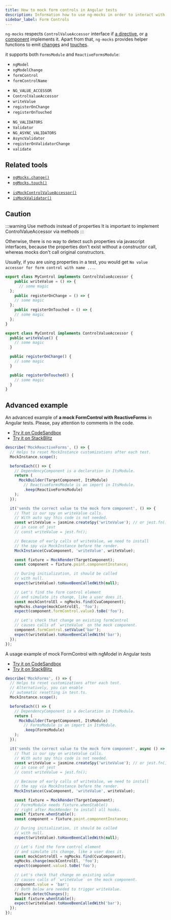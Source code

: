 ```yaml
---
title: How to mock form controls in Angular tests
description: Information how to use ng-mocks in order to interact with mock form controls in Angular tests
sidebar_label: Form Controls
---
```


`ng-mocks` respects `ControlValueAccessor` interface if [a directive](/api/MockDirective.md),
or [a component](/api/MockComponent.md) implements it.
Apart from that, `ng-mocks` provides helper functions to emit [changes](/api/ngMocks/change.md) and [touches](/api/ngMocks/touch.md).

it supports both `FormsModule` and `ReactiveFormsModule`:

- `ngModel`
- `ngModelChange`
- `formControl`
- `formControlName`

* `NG_VALUE_ACCESSOR`
* `ControlValueAccessor`
* `writeValue`
* `registerOnChange`
* `registerOnTouched`

- `NG_VALIDATORS`
- `Validator`
- `NG_ASYNC_VALIDATORS`
- `AsyncValidator`
- `registerOnValidatorChange`
- `validate`

## Related tools

- [`ngMocks.change()`](/api/ngMocks/change.md)
- [`ngMocks.touch()`](/api/ngMocks/touch.md)

* [`isMockControlValueAccessor()`](/api/helpers/isMockControlValueAccessor.md)
* [`isMockValidator()`](/api/helpers/isMockValidator.md)

## Caution

:::warning Use methods instead of properties
It is important to implement ControlValueAccessor via methods
:::

Otherwise, there is no way to detect such properties via javascript interfaces,
because the properties don't exist without a constructor call, whereas mocks don't call original constructors.

Usually, if you are using properties in a test, you would get `No value accessor for form control with name ...`. 

```ts title="Wrong definition via properties"
export class MyControl implements ControlValueAccessor {
	public writeValue = () => {
	  // some magic
  };
	public registerOnChange = () => {
    // some magic
  };
	public registerOnTouched = () => {
    // some magic
  };
}
```

```ts title="Correct definition via methods"
export class MyControl implements ControlValueAccessor {
  public writeValue() {
    // some magic
  }

  public registerOnChange() {
    // some magic
  }

  public registerOnTouched() {
    // some magic
  }
}
```

## Advanced example

An advanced example of **a mock FormControl with ReactiveForms** in Angular tests.
Please, pay attention to comments in the code.

- [Try it on CodeSandbox](https://codesandbox.io/p/sandbox/github/help-me-mom/ng-mocks-sandbox/tree/tests/?file=/src/examples/MockReactiveForms/test.spec.ts&initialpath=%3Fspec%3DMockReactiveForms)
- [Try it on StackBlitz](https://stackblitz.com/github/help-me-mom/ng-mocks-sandbox/tree/tests?file=src/examples/MockReactiveForms/test.spec.ts&initialpath=%3Fspec%3DMockReactiveForms)

```ts title="https://github.com/help-me-mom/ng-mocks/blob/master/examples/MockReactiveForms/test.spec.ts"
describe('MockReactiveForms', () => {
  // Helps to reset MockInstance customizations after each test.
  MockInstance.scope();

  beforeEach(() => {
    // DependencyComponent is a declaration in ItsModule.
    return (
      MockBuilder(TargetComponent, ItsModule)
        // ReactiveFormsModule is an import in ItsModule.
        .keep(ReactiveFormsModule)
    );
  });

  it('sends the correct value to the mock form component', () => {
    // That is our spy on writeValue calls.
    // With auto spy this code is not needed.
    const writeValue = jasmine.createSpy('writeValue'); // or jest.fn();
    // in case of jest
    // const writeValue = jest.fn();

    // Because of early calls of writeValue, we need to install
    // the spy via MockInstance before the render.
    MockInstance(CvaComponent, 'writeValue', writeValue);

    const fixture = MockRender(TargetComponent);
    const component = fixture.point.componentInstance;

    // During initialization, it should be called
    // with null.
    expect(writeValue).toHaveBeenCalledWith(null);

    // Let's find the form control element
    // and simulate its change, like a user does it.
    const mockControlEl = ngMocks.find(CvaComponent);
    ngMocks.change(mockControlEl, 'foo');
    expect(component.formControl.value).toBe('foo');

    // Let's check that change on existing formControl
    // causes calls of `writeValue` on the mock component.
    component.formControl.setValue('bar');
    expect(writeValue).toHaveBeenCalledWith('bar');
  });
});
```

A usage example of mock FormControl with ngModel in Angular tests

- [Try it on CodeSandbox](https://codesandbox.io/p/sandbox/github/help-me-mom/ng-mocks-sandbox/tree/tests/?file=/src/examples/MockForms/test.spec.ts&initialpath=%3Fspec%3DMockForms)
- [Try it on StackBlitz](https://stackblitz.com/github/help-me-mom/ng-mocks-sandbox/tree/tests?file=src/examples/MockForms/test.spec.ts&initialpath=%3Fspec%3DMockForms)

```ts title="https://github.com/help-me-mom/ng-mocks/blob/master/examples/MockForms/test.spec.ts"
describe('MockForms', () => {
  // Helps to reset customizations after each test.
  // Alternatively, you can enable
  // automatic resetting in test.ts.
  MockInstance.scope();

  beforeEach(() => {
    // DependencyComponent is a declaration in ItsModule.
    return (
      MockBuilder(TargetComponent, ItsModule)
        // FormsModule is an import in ItsModule.
        .keep(FormsModule)
    );
  });

  it('sends the correct value to the mock form component', async () => {
    // That is our spy on writeValue calls.
    // With auto spy this code is not needed.
    const writeValue = jasmine.createSpy('writeValue'); // or jest.fn();
    // in case of jest
    // const writeValue = jest.fn();

    // Because of early calls of writeValue, we need to install
    // the spy via MockInstance before the render.
    MockInstance(CvaComponent, 'writeValue', writeValue);

    const fixture = MockRender(TargetComponent);
    // FormsModule needs fixture.whenStable()
    // right after MockRender to install all hooks.
    await fixture.whenStable();
    const component = fixture.point.componentInstance;

    // During initialization, it should be called
    // with null.
    expect(writeValue).toHaveBeenCalledWith(null);

    // Let's find the form control element
    // and simulate its change, like a user does it.
    const mockControlEl = ngMocks.find(CvaComponent);
    ngMocks.change(mockControlEl, 'foo');
    expect(component.value).toBe('foo');

    // Let's check that change on existing value
    // causes calls of `writeValue` on the mock component.
    component.value = 'bar';
    // Both below are needed to trigger writeValue.
    fixture.detectChanges();
    await fixture.whenStable();
    expect(writeValue).toHaveBeenCalledWith('bar');
  });
});
```
